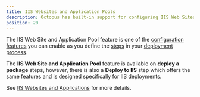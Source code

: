 ```yaml
---
title: IIS Websites and Application Pools
description: Octopus has built-in support for configuring IIS Web Sites, Applications and Virtual Directories.
position: 20
---
```

The IIS Web Site and Application Pool feature is one of the [configuration features](/docs/deployment-process/configuration-features/index.md) you can enable as you define the [steps](/docs/deployment-process/steps/index.md) in your [deployment process](/docs/deployment-process/index.md).

The **IIS Web Site and Application Pool** feature is available on **deploy a package** steps, however, there is also a **Deploy to IIS** step which offers the same features and is designed specifically for IIS deployments.

See [IIS Websites and Applications](/docs/deployment-examples/iis-websites-and-application-pools.md) for more details.
